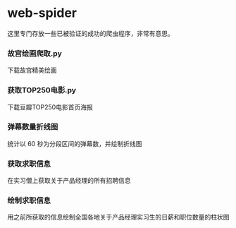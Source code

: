 # web-spider
这里专门存放一些已被验证的成功的爬虫程序，非常有意思。
### 故宫绘画爬取.py
  下载故宫精美绘画
### 获取TOP250电影.py
  下载豆瓣TOP250电影首页海报
### 弹幕数量折线图
  统计以 60 秒为分段区间的弹幕数，并绘制折线图
### 获取求职信息
  在实习僧上获取关于产品经理的所有招聘信息
### 绘制求职信息
  用之前所获取的信息绘制全国各地关于产品经理实习生的日薪和职位数量的柱状图
